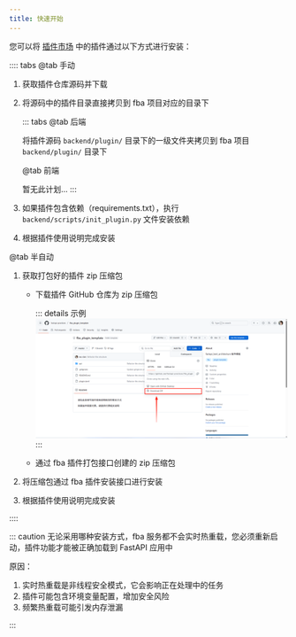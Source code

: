 ```yaml
---
title: 快速开始
---
```


您可以将 [插件市场](./market.md) 中的插件通过以下方式进行安装：

:::: tabs
@tab 手动

1. 获取插件仓库源码并下载
2. 将源码中的插件目录直接拷贝到 fba 项目对应的目录下

   ::: tabs
   @tab 后端

   将插件源码 `backend/plugin/` 目录下的一级文件夹拷贝到 fba 项目 `backend/plugin/` 目录下

   @tab 前端

   暂无此计划...
   :::

3. 如果插件包含依赖（requirements.txt），执行 `backend/scripts/init_plugin.py` 文件安装依赖
4. 根据插件使用说明完成安装

@tab 半自动

1. 获取打包好的插件 zip 压缩包 <Badge type="warning" text="二选一" />

    - 下载插件 GitHub 仓库为 zip 压缩包

      ::: details 示例
      ![cg1](/images/plugin_zip.png)
      :::

    - 通过 fba 插件打包接口创建的 zip 压缩包

2. 将压缩包通过 fba 插件安装接口进行安装
3. 根据插件使用说明完成安装

::::

::: caution
无论采用哪种安装方式，fba 服务都不会实时热重载，您必须重新启动，插件功能才能被正确加载到 FastAPI 应用中

原因：

1. 实时热重载是非线程安全模式，它会影响正在处理中的任务
2. 插件可能包含环境变量配置，增加安全风险
3. 频繁热重载可能引发内存泄漏

:::
